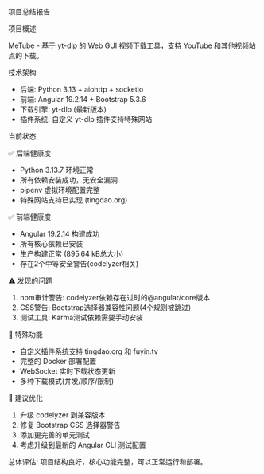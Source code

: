 项目总结报告

  项目概述

  MeTube - 基于 yt-dlp 的 Web GUI 视频下载工具，支持 YouTube 和其他视频站点的下载。

  技术架构

  - 后端: Python 3.13 + aiohttp + socketio
  - 前端: Angular 19.2.14 + Bootstrap 5.3.6
  - 下载引擎: yt-dlp (最新版本)
  - 插件系统: 自定义 yt-dlp 插件支持特殊网站

  当前状态

  ✅ 后端健康度

  - Python 3.13.7 环境正常
  - 所有依赖安装成功，无安全漏洞
  - pipenv 虚拟环境配置完整
  - 特殊网站支持已实现 (tingdao.org)

  ✅ 前端健康度

  - Angular 19.2.14 构建成功
  - 所有核心依赖已安装
  - 生产构建正常 (895.64 kB总大小)
  - 存在2个中等安全警告(codelyzer相关)

  ⚠️ 发现的问题

  1. npm审计警告: codelyzer依赖存在过时的@angular/core版本
  2. CSS警告: Bootstrap选择器兼容性问题(4个规则被跳过)
  3. 测试工具: Karma测试依赖需要手动安装

  📁 特殊功能

  - 自定义插件系统支持 tingdao.org 和 fuyin.tv
  - 完整的 Docker 部署配置
  - WebSocket 实时下载状态更新
  - 多种下载模式(并发/顺序/限制)

  🔧 建议优化

  1. 升级 codelyzer 到兼容版本
  2. 修复 Bootstrap CSS 选择器警告
  3. 添加更完善的单元测试
  4. 考虑升级到最新的 Angular CLI 测试配置

  总体评估: 项目结构良好，核心功能完整，可以正常运行和部署。
